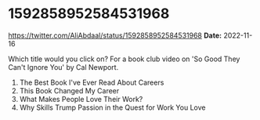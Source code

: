 # 1592858952584531968
https://twitter.com/AliAbdaal/status/1592858952584531968
**Date:** 2022-11-16

Which title would you click on? For a book club video on 'So Good They Can't Ignore You' by Cal Newport. 

1. The Best Book I've Ever Read About Careers
2. This Book Changed My Career
3. What Makes People Love Their Work?
4. Why Skills Trump Passion in the Quest for Work You Love
